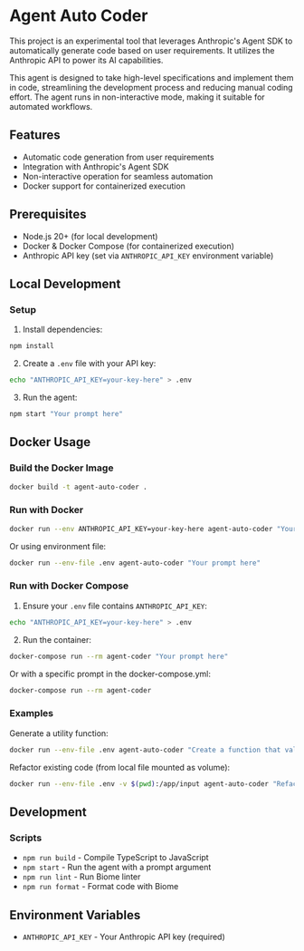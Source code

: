 # Agent Auto Coder

This project is an experimental tool that leverages Anthropic's Agent SDK to automatically generate code based on user requirements. It utilizes the Anthropic API to power its AI capabilities.

This agent is designed to take high-level specifications and implement them in code, streamlining the development process and reducing manual coding effort.  The agent runs in non-interactive mode, making it suitable for automated workflows.

## Features

- Automatic code generation from user requirements
- Integration with Anthropic's Agent SDK
- Non-interactive operation for seamless automation
- Docker support for containerized execution

## Prerequisites

- Node.js 20+ (for local development)
- Docker & Docker Compose (for containerized execution)
- Anthropic API key (set via `ANTHROPIC_API_KEY` environment variable)

## Local Development

### Setup

1. Install dependencies:
```bash
npm install
```

2. Create a `.env` file with your API key:
```bash
echo "ANTHROPIC_API_KEY=your-key-here" > .env
```

3. Run the agent:
```bash
npm start "Your prompt here"
```

## Docker Usage

### Build the Docker Image

```bash
docker build -t agent-auto-coder .
```

### Run with Docker

```bash
docker run --env ANTHROPIC_API_KEY=your-key-here agent-auto-coder "Your prompt here"
```

Or using environment file:
```bash
docker run --env-file .env agent-auto-coder "Your prompt here"
```

### Run with Docker Compose

1. Ensure your `.env` file contains `ANTHROPIC_API_KEY`:
```bash
echo "ANTHROPIC_API_KEY=your-key-here" > .env
```

2. Run the container:
```bash
docker-compose run --rm agent-coder "Your prompt here"
```

Or with a specific prompt in the docker-compose.yml:
```bash
docker-compose run --rm agent-coder
```

### Examples

Generate a utility function:
```bash
docker run --env-file .env agent-auto-coder "Create a function that validates email addresses"
```

Refactor existing code (from local file mounted as volume):
```bash
docker run --env-file .env -v $(pwd):/app/input agent-auto-coder "Refactor the code in input/utils.js to improve performance"
```

## Development

### Scripts

- `npm run build` - Compile TypeScript to JavaScript
- `npm start` - Run the agent with a prompt argument
- `npm run lint` - Run Biome linter
- `npm run format` - Format code with Biome

## Environment Variables

- `ANTHROPIC_API_KEY` - Your Anthropic API key (required)
